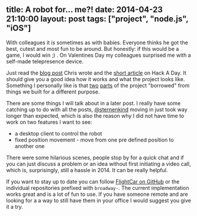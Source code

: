 title: A robot for... me?!
date: 2014-04-23 21:10:00
layout: post
tags: ["project", "node.js", "iOS"]
---
With colleagues it is sometimes as with babies. Everyone thinks he got the best, cutest and most fun to be around. But honestly: if this would be a game, I would win ;) . On Valentines Day my colleagues surprised me with a self-made telepresence device.
<!--MORE-->

Just read the [blog post][1] Chris wrote and the [short article][2] on Hack A Day. It should give you a good idea how it works and what the project looks like. Something I personally like is that [two][3] [parts][4] of the project "borrowed" from things we built for a different purpose. 

There are some things I will talk about in a later post. I really have some catching up to do with all the posts, [@sternenkind][6] moving in just took way longer than expected, which is also the reason why I did not have time to work on two features I want to see:

- a desktop client to control the robot
- fixed position movement - move from one pre defined position to another one

There were some hilarious scenes, people stop by for a quick chat and if you can just discuss a problem or an idea without first initiating a video call, which is, surprisingly, still a hassle in 2014. It can be really helpful.

If you want to stay up to date you can follow [FlightCar on GitHub][5] or the individual repositories prefixed with ```broadway-```. The current implementation works great and is a lot of fun to use. If you have someone remote and are looking for a a way to still have them in your office I would suggest you give it a try.

[1]: http://blog.printf.net/articles/2014/03/18/a-robot-for-timo/
[2]: http://hackaday.com/2014/03/27/telepresence-robot-proves-its-a-small-world-after-all/
[3]: https://github.com/flightcar/broadway-nodejs
[4]: https://github.com/flightcar/broadway-ios-remote
[5]: https://github.com/flightcar
[6]: https://twitter.com/sternenkind